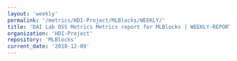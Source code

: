 ```yaml
---
layout: 'weekly'
permalink: '/metrics/HDI-Project/MLBlocks/WEEKLY/'
title: 'DAI Lab OSS Metrics Metrics report for MLBlocks | WEEKLY-REPORT-2018-12-09'
organization: 'HDI-Project'
repository: 'MLBlocks'
current_date: '2018-12-09'
---
```

